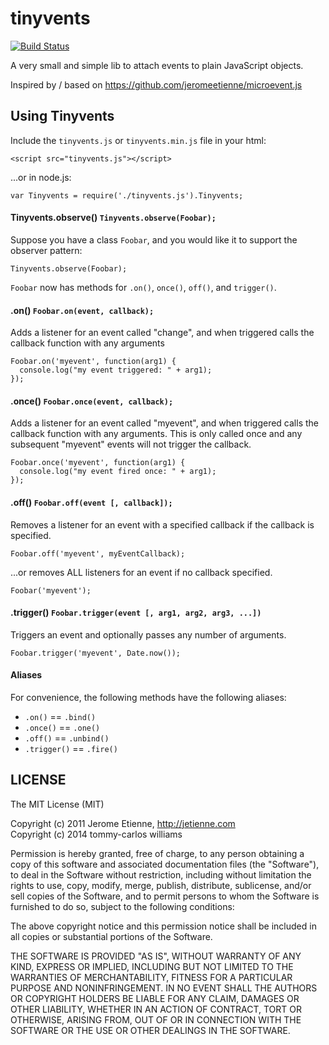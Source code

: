tinyvents
============

[![Build Status](https://travis-ci.org/devgeeks/tinyvents.svg?branch=master)](https://travis-ci.org/devgeeks/tinyvents)

A very small and simple lib to attach events to plain JavaScript objects.

Inspired by / based on https://github.com/jeromeetienne/microevent.js

## Using Tinyvents

Include the `tinyvents.js` or `tinyvents.min.js` file in your html:

    <script src="tinyvents.js"></script>

...or in node.js:

    var Tinyvents = require('./tinyvents.js').Tinyvents;

#### Tinyvents.observe() `Tinyvents.observe(Foobar);`

Suppose you have a class `Foobar`, and you would like it to support the observer 
pattern:

    Tinyvents.observe(Foobar);

`Foobar` now has methods for `.on()`, `once()`, `off()`, and `trigger()`.

#### .on() `Foobar.on(event, callback);`

Adds a listener for an event called "change", and when triggered calls the
callback function with any arguments

    Foobar.on('myevent', function(arg1) {
      console.log("my event triggered: " + arg1);
    });

#### .once() `Foobar.once(event, callback);`

Adds a listener for an event called "myevent", and when triggered calls the
callback function with any arguments. This is only called once and any subsequent 
"myevent" events will not trigger the callback.

    Foobar.once('myevent', function(arg1) {
      console.log("my event fired once: " + arg1);
    });

#### .off() `Foobar.off(event [, callback]);`

Removes a listener for an event with a specified callback if the callback is specified.

    Foobar.off('myevent', myEventCallback);

...or removes ALL listeners for an event if no callback specified.

    Foobar('myevent');

#### .trigger() `Foobar.trigger(event [, arg1, arg2, arg3, ...])`

Triggers an event and optionally passes any number of arguments.

    Foobar.trigger('myevent', Date.now());

#### Aliases

For convenience, the following methods have the following aliases:

* `.on()` == `.bind()`
* `.once()` == `.one()`
* `.off()` == `.unbind()`
* `.trigger()` == `.fire()`



## LICENSE

The MIT License (MIT)

Copyright (c) 2011 Jerome Etienne, http://jetienne.com  
Copyright (c) 2014 tommy-carlos williams

Permission is hereby granted, free of charge, to any person obtaining a copy
of this software and associated documentation files (the "Software"), to deal
in the Software without restriction, including without limitation the rights
to use, copy, modify, merge, publish, distribute, sublicense, and/or sell
copies of the Software, and to permit persons to whom the Software is
furnished to do so, subject to the following conditions:

The above copyright notice and this permission notice shall be included in all
copies or substantial portions of the Software.

THE SOFTWARE IS PROVIDED "AS IS", WITHOUT WARRANTY OF ANY KIND, EXPRESS OR
IMPLIED, INCLUDING BUT NOT LIMITED TO THE WARRANTIES OF MERCHANTABILITY,
FITNESS FOR A PARTICULAR PURPOSE AND NONINFRINGEMENT. IN NO EVENT SHALL THE
AUTHORS OR COPYRIGHT HOLDERS BE LIABLE FOR ANY CLAIM, DAMAGES OR OTHER
LIABILITY, WHETHER IN AN ACTION OF CONTRACT, TORT OR OTHERWISE, ARISING FROM,
OUT OF OR IN CONNECTION WITH THE SOFTWARE OR THE USE OR OTHER DEALINGS IN THE
SOFTWARE.

